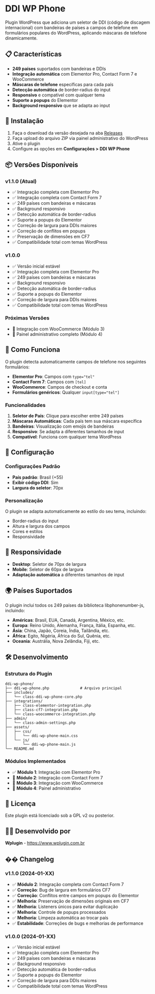 # DDI WP Phone

Plugin WordPress que adiciona um seletor de DDI (código de discagem internacional) com bandeiras de países a campos de telefone em formulários populares do WordPress, aplicando máscaras de telefone dinamicamente.

## 📋 Características

- **249 países** suportados com bandeiras e DDIs
- **Integração automática** com Elementor Pro, Contact Form 7 e WooCommerce
- **Máscaras de telefone** específicas para cada país
- **Detecção automática** de border-radius do input
- **Responsivo** e compatível com qualquer tema
- **Suporte a popups** do Elementor
- **Background responsivo** que se adapta ao input

## 🚀 Instalação

1. Faça o download da versão desejada na aba [Releases](../../releases)
2. Faça upload do arquivo ZIP via painel administrativo do WordPress
3. Ative o plugin
4. Configure as opções em **Configurações > DDI WP Phone**

## 📦 Versões Disponíveis

### v1.1.0 (Atual)
- ✅ Integração completa com Elementor Pro
- ✅ Integração completa com Contact Form 7
- ✅ 249 países com bandeiras e máscaras
- ✅ Background responsivo
- ✅ Detecção automática de border-radius
- ✅ Suporte a popups do Elementor
- ✅ Correção de largura para DDIs maiores
- ✅ Correção de conflitos em popups
- ✅ Preservação de dimensões em CF7
- ✅ Compatibilidade total com temas WordPress

### v1.0.0
- ✅ Versão inicial estável
- ✅ Integração completa com Elementor Pro
- ✅ 249 países com bandeiras e máscaras
- ✅ Background responsivo
- ✅ Detecção automática de border-radius
- ✅ Suporte a popups do Elementor
- ✅ Correção de largura para DDIs maiores
- ✅ Compatibilidade total com temas WordPress

### Próximas Versões
- 🔄 Integração com WooCommerce (Módulo 3)
- 🔄 Painel administrativo completo (Módulo 4)

## 🎯 Como Funciona

O plugin detecta automaticamente campos de telefone nos seguintes formulários:

- **Elementor Pro**: Campos com `type="tel"`
- **Contact Form 7**: Campos com `[tel]`
- **WooCommerce**: Campos de checkout e conta
- **Formulários genéricos**: Qualquer `input[type="tel"]`

### Funcionalidades

1. **Seletor de País**: Clique para escolher entre 249 países
2. **Máscaras Automáticas**: Cada país tem sua máscara específica
3. **Bandeiras**: Visualização com emojis de bandeiras
4. **Responsivo**: Se adapta a diferentes tamanhos de input
5. **Compatível**: Funciona com qualquer tema WordPress

## 🔧 Configuração

### Configurações Padrão
- **País padrão**: Brasil (+55)
- **Exibir código DDI**: Sim
- **Largura do seletor**: 70px

### Personalização
O plugin se adapta automaticamente ao estilo do seu tema, incluindo:
- Border-radius do input
- Altura e largura dos campos
- Cores e estilos
- Responsividade

## 📱 Responsividade

- **Desktop**: Seletor de 70px de largura
- **Mobile**: Seletor de 60px de largura
- **Adaptação automática** a diferentes tamanhos de input

## 🌍 Países Suportados

O plugin inclui todos os 249 países da biblioteca libphonenumber-js, incluindo:

- **Américas**: Brasil, EUA, Canadá, Argentina, México, etc.
- **Europa**: Reino Unido, Alemanha, França, Itália, Espanha, etc.
- **Ásia**: China, Japão, Coreia, Índia, Tailândia, etc.
- **África**: Egito, Nigéria, África do Sul, Quênia, etc.
- **Oceania**: Austrália, Nova Zelândia, Fiji, etc.

## 🛠️ Desenvolvimento

### Estrutura do Plugin
```
ddi-wp-phone/
├── ddi-wp-phone.php              # Arquivo principal
├── includes/
│   └── class-ddi-wp-phone-core.php
├── integrations/
│   ├── class-elementor-integration.php
│   ├── class-cf7-integration.php
│   └── class-woocommerce-integration.php
├── admin/
│   └── class-admin-settings.php
├── assets/
│   ├── css/
│   │   └── ddi-wp-phone-main.css
│   └── js/
│       └── ddi-wp-phone-main.js
└── README.md
```

### Módulos Implementados
- ✅ **Módulo 1**: Integração com Elementor Pro
- 🔄 **Módulo 2**: Integração com Contact Form 7
- 🔄 **Módulo 3**: Integração com WooCommerce
- 🔄 **Módulo 4**: Painel administrativo

## 📄 Licença

Este plugin está licenciado sob a GPL v2 ou posterior.

## 👨‍💻 Desenvolvido por

**Wplugin** - https://www.wplugin.com.br

## �� Changelog

### v1.1.0 (2024-01-XX)
- ✅ **Módulo 2**: Integração completa com Contact Form 7
- ✅ **Correção**: Bug de largura em formulários CF7
- ✅ **Correção**: Conflitos entre campos em popups do Elementor
- ✅ **Melhoria**: Preservação de dimensões originais em CF7
- ✅ **Melhoria**: Listeners únicos para evitar duplicação
- ✅ **Melhoria**: Controle de popups processados
- ✅ **Melhoria**: Limpeza automática ao trocar país
- ✅ **Estabilidade**: Correções de bugs e melhorias de performance

### v1.0.0 (2024-01-XX)
- ✅ Versão inicial estável
- ✅ Integração completa com Elementor Pro
- ✅ 249 países com bandeiras e máscaras
- ✅ Background responsivo
- ✅ Detecção automática de border-radius
- ✅ Suporte a popups do Elementor
- ✅ Correção de largura para DDIs maiores
- ✅ Compatibilidade total com temas WordPress 